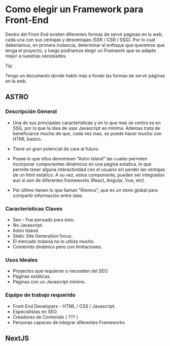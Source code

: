 # Como elegir un Framework para Front-End

Dentro del Front End existen diferentes formas de servir páginas en la web, cada una con sus ventajas y desventajas (SSR / CSR / SSG). Por lo cual deberíamos, en primera instancia, determinar el enfoque que queremos que tenga el proyecto, y luego podríamos elegir un Framwork que se adapte mejor a nuestras necesiades.

> [!TIP]
> Tengo un documento donde hablo mas a fondo las formas de servir páginas en la web.

## ASTRO

### Descripción General

* Una de sus principales caracteristicas y en lo que mas se centra es en SSG, por lo que la idea de usar Javascript es minima. Ademas trata de beneficiarce mucho de que, cada vez mas, se puede hacer mucho con HTML basico.

* Tiene un gran potencial de cara al futuro.

* Posee lo que ellos denominan "Astro Island" las cuales permiten incorporar componentes dinámicos en una página estatica, lo que permite tener alguna interactividad con el usuario sin perder las ventajas de un html estático. A su vez, estos componente, pueden ser integrados aun si son de diferentes frameworks (React, Angular, Vue, etc).

* Por último tienen lo que llaman "Átomos", que es un store global para compartir información entre islas.

### Características Claves

* Seo - Fue pensado para esto.
* No Javascript.
* Astro Island.
* Static Site Generation focus.
* El mercado todavía no lo utiliza mucho.
* Contenido dinámico pero con limitaciones.

### Usos Ideales

* Proyectos que requieran o necesiten del SEO.
* Páginas estáticas.
* Páginas con un Javascript mínimo.

### Equipo de trabajo requerido

* Front End Developers - HTML / CSS / Javascript.
* Especialistas en SEO.
* Creadores de Contenido ( ??? )
* Personas capaces de integrar diferentes Frameworks


## NextJS